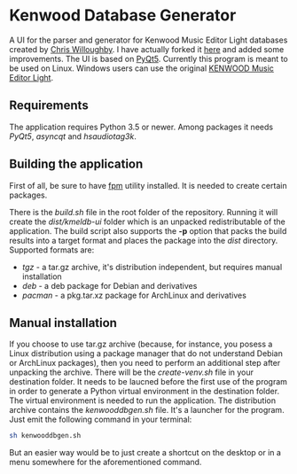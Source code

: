 # Kenwood Database Generator

A UI for the parser and generator for Kenwood Music Editor Light databases created by [Chris Willoughby](https://github.com/chrrrisw). I have actually forked it [here](https://github.com/vsvyatski/kmel_db) and added some improvements. The UI is based on [PyQt5](https://www.riverbankcomputing.com/software/pyqt/intro). Currently this program is meant to be used on Linux. Windows users can use the original [KENWOOD Music Editor Light](https://www2.jvckenwood.com/cs/ce/music_editor_light/english/index.html).

## Requirements
The application requires Python 3.5 or newer. Among packages it needs *PyQt5*, *asyncqt* and *hsaudiotag3k*.

## Building the application
First of all, be sure to have [fpm](https://github.com/jordansissel/fpm) utility installed. It is needed to create certain packages.

There is the *build.sh* file in the root folder of the repository. Running it will create the *dist/kmeldb-ui* folder which is an unpacked redistributable of the application. The build script also supports the **-p** option that packs the build results into a target format and places the package into the *dist* directory. Supported formats are:
- *tgz* - a tar.gz archive, it's distribution independent, but requires manual installation
- *deb* - a deb package for Debian and derivatives
- *pacman* - a pkg.tar.xz package for ArchLinux and derivatives

## Manual installation
If you choose to use tar.gz archive (because, for instance, you posess a Linux distribution using a package manager that do not understand Debian or ArchLinux packages), then you need to perform an additional step after unpacking the archive. There will be the *create-venv.sh* file in your destination folder. It needs to be laucned before the first use of the program in order to generate a Python virtual environment in the destination folder. The virtual environment is needed to run the application. The distribution archive contains the *kenwooddbgen.sh* file. It's a launcher for the program. Just emit the following command in your terminal:
```bash
sh kenwooddbgen.sh
```
But an easier way would be to just create a shortcut on the desktop or in a menu somewhere for the aforementioned command.
